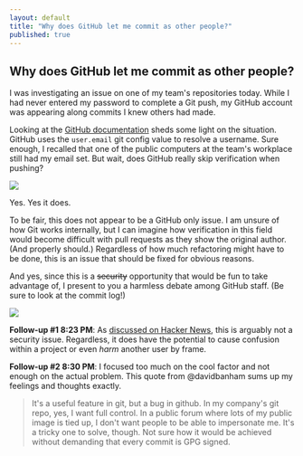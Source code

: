 ```yaml
---
layout: default
title: "Why does GitHub let me commit as other people?"
published: true
---
```


## Why does GitHub let me commit as other people?

I was investigating an issue on one of my team's repositories today. While I
had never entered my password to complete a Git push, my GitHub account was
appearing along commits I knew others had made.

Looking at the [GitHub documentation](https://help.github.com/articles/setting-your-username-in-githttps://help.github.com/articles/setting-your-username-in-git)
sheds some light on the situation. GitHub uses the `user.email` git config value
to resolve a username. Sure enough, I recalled that one of the public computers
at the team's workplace still had my email set. But wait, does GitHub really
skip verification when pushing?

![](http://i.imgur.com/7XH2TJc.png)

Yes. Yes it does.

To be fair, this does not appear to be a GitHub only issue. I am unsure of how
Git works internally, but I can imagine how verification in this field would
become difficult with pull requests as they show the original author. (And
properly should.) Regardless of how much refactoring might have to be done,
this is an issue that should be fixed for obvious reasons.

And yes, since this is a <del>security</del> opportunity that would be fun to take
advantage of, I present to you a harmless debate among GitHub staff. (Be sure to
look at the commit log!)

[![](http://i.imgur.com/S0h6MsM.png)](https://github.com/gluxon/CommitsFromAnyone/commits/master)

**Follow-up #1 8:23 PM**: As [discussed on Hacker News](https://news.ycombinator.com/item?id=7792026),
this is arguably not a security issue. Regardless, it does have the potential to
cause confusion within a project or even *harm* another user by frame.

**Follow-up #2 8:30 PM**: I focused too much on the cool factor and not enough
on the actual problem. This quote from @davidbanham sums up my feelings and
thoughts exactly.

> It's a useful feature in git, but a bug in github.
> In my company's git repo, yes, I want full control.
> In a public forum where lots of my public image is tied up, I don't want people to be able to impersonate me.
> It's a tricky one to solve, though. Not sure how it would be achieved without demanding that every commit is GPG signed.
